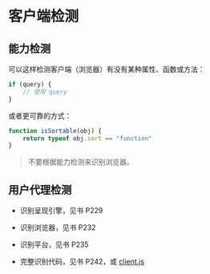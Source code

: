 # 客户端检测

## 能力检测

可以这样检测客户端（浏览器）有没有某种属性、函数或方法：

```js
if (query) {
    // 使用 query
}
```

或者更可靠的方式：

```js
function isSortable(obj) {
    return typeof obj.sort == "function"
}
```

> 不要根据能力检测来识别浏览器。

## 用户代理检测

* 识别呈现引擎，见书 P229

* 识别浏览器，见书 P232

* 识别平台，见书 P235

* 完整识别代码，见书 P242，或 [client.js](codes/client.js)